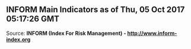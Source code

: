 ## INFORM Main Indicators as of Thu, 05 Oct 2017 05:17:26 GMT

Source: **INFORM (Index For Risk Management) - http://www.inform-index.org**